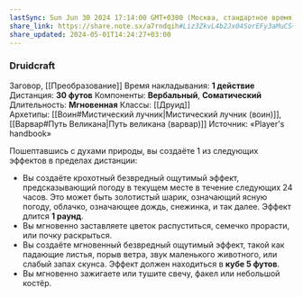 ```yaml
---
lastSync: Sun Jun 30 2024 17:14:00 GMT+0300 (Москва, стандартное время)
share_link: https://share.note.sx/a7rndqih#Liz3ZkvL4b2Jx04SorEFy3aMuCS+tsGnn3Tf5XHv8Iw
share_updated: 2024-05-01T14:24:27+03:00
---
```

### Druidcraft
Заговор, [[Преобразование]]
Время накладывания: **1 действие**
Дистанция: **30 футов**
Компоненты: **Вербальный**, **Соматический**
Длительность: **Мгновенная**
Классы: [[Друид]]
Архетипы: [[Воин#Мистический лучник|Мистический лучник (воин)]], [[Варвар#Путь Великана|Путь великана (варвар)]]
Источник: «Player's handbook»

Пошептавшись с духами природы, вы создаёте 1 из следующих эффектов в пределах дистанции:

- Вы создаёте крохотный безвредный ощутимый эффект, предсказывающий погоду в текущем месте в течение следующих 24 часов. Это может быть золотистый шарик, означающий ясную погоду, облачко, означающее дождь, снежинка, и так далее. Эффект длится **1 раунд**.
- Вы мгновенно заставляете цветок распуститься, семечко прорасти, или почку раскрыться.
- Вы создаёте мгновенный безвредный ощутимый эффект, такой как падающие листья, порыв ветра, звук маленького животного, или слабый запах скунса. Эффект должен находиться в **кубе 5 футов**.
- Вы мгновенно зажигаете или тушите свечу, факел или небольшой костёр.